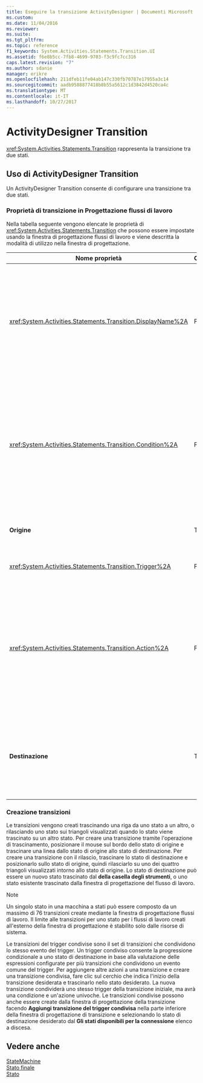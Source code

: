 ```yaml
---
title: Eseguire la transizione ActivityDesigner | Documenti Microsoft
ms.custom: 
ms.date: 11/04/2016
ms.reviewer: 
ms.suite: 
ms.tgt_pltfrm: 
ms.topic: reference
f1_keywords: System.Activities.Statements.Transition.UI
ms.assetid: f6e8b5cc-7fb8-4699-9703-f3c9fc7cc316
caps.latest.revision: "7"
ms.author: sdanie
manager: erikre
ms.openlocfilehash: 211dfeb11fe04ab147c330fb70787e17955a3c14
ms.sourcegitcommit: aadb9588877418b8b55a5612c1d3842d4520ca4c
ms.translationtype: MT
ms.contentlocale: it-IT
ms.lasthandoff: 10/27/2017
---
```

# <a name="transition-activity-designer"></a>ActivityDesigner Transition
<xref:System.Activities.Statements.Transition> rappresenta la transizione tra due stati.  
  
## <a name="using-the-transition-activity-designer"></a>Uso di ActivityDesigner Transition  
 Un ActivityDesigner Transition consente di configurare una transizione tra due stati.  
  
### <a name="transition-properties-in-the-workflow-designer"></a>Proprietà di transizione in Progettazione flussi di lavoro  
 Nella tabella seguente vengono elencate le proprietà di <xref:System.Activities.Statements.Transition> che possono essere impostate usando la finestra di progettazione flussi di lavoro e viene descritta la modalità di utilizzo nella finestra di progettazione.  
  
|Nome proprietà|Obbligatorio|Utilizzo|  
|-------------------|--------------|-----------|  
|<xref:System.Activities.Statements.Transition.DisplayName%2A>|False|Specifica il nome descrittivo dell'ActivityDesigner <xref:System.Activities.Statements.Transition>. Il valore predefinito è **T1**. Il valore può essere modificato nella griglia della proprietà, nell'intestazione della finestra di progettazione estesa di transizione e nell'intestazione della sezione di azione all'interno della finestra di progettazione espansa di transizione. <xref:System.Activities.Activity.DisplayName%2A> è usato per l'esplorazione tramite la barra di navigazione visualizzata nella parte superiore della Progettazione flussi di lavoro.<br /><br /> Sebbene la proprietà <xref:System.Activities.Activity.DisplayName%2A> non sia obbligatoria, se ne consiglia l'uso.|  
|<xref:System.Activities.Statements.Transition.Condition%2A>|False|Se presente, specifica un'espressione che deve restituire **True** prima che il controllo è passato allo stato di destinazione. Tale condizione può essere modificata nella griglia delle proprietà e nella finestra di progettazione espansa di transizione. Più condizioni in una transizione condivisa vengono valutate nell'ordine in cui appaiono nella finestra di progettazione di transizione. **Nota:** si noti che se il <xref:System.Activities.Statements.Transition.Condition%2A> di una transizione restituisce **False** (o tutte le condizioni di una transizione trigger condivisa restituiscono **False**), la transizione non si verificano e tutti i trigger per tutte le transizioni dallo stato verranno rinviati. In questa esercitazione, questa situazione non può verificarsi a causa della modalità con cui le condizioni vengono configurate (esistono azioni specifiche per verificare se il valore indicato è corretto o errato).|  
|**Origine**|True|Indica lo stato da cui ha origine questa transizione. Facendo clic sul nome dello stato di origine si passa dalla visualizzazione Progettazione a una visualizzazione estesa di tale stato. Questo valore viene impostato quando la transizione viene creata e non può essere modificata.|  
|<xref:System.Activities.Statements.Transition.Trigger%2A>|False|Specifica l'attività il cui completamento avvia la transizione. Per impostare questa attività, trascinare un'attività dal **della casella degli strumenti** e rilasciarla il **Trigger** sezione della transizione.|  
|<xref:System.Activities.Statements.Transition.Action%2A>|False|Specifica l'attività viene eseguita al termine dell'attività di trigger e <xref:System.Activities.Statements.Transition.Condition%2A>, se presente, restituisce **true**. Questa attività viene eseguita durante la transizione allo stato di destinazione, dopo l'esecuzione dell'attività di <xref:System.Activities.Statements.State.Exit%2A> per lo stato di origine, se presente. Quando la finestra di progettazione di transizione viene espansa, questo valore può essere impostato trascinando un'attività dal **della casella degli strumenti** e rilasciandola il **azione** sezione della transizione. Possono essere presenti più azioni per una sola transizione. Le singole azioni possono essere espanse e contratte e possono essere ordinate facendo clic sulla freccia verso l'alto o verso il basso visualizzato sull'azione quando sono presenti più azioni in una transizione.|  
|**Destinazione**|True|Indica lo stato in cui si trova la macchina a stati dopo il completamento della transizione. Ciò corrisponde alla proprietà <xref:System.Activities.Statements.Transition.To%2A> della transizione nel modello a oggetti. Facendo clic sul nome dello stato di destinazione si passa dalla visualizzazione Progettazione a una visualizzazione estesa di tale stato. Questo valore viene impostato quando viene creata la transizione e può essere modificato trascinando la freccia che connette la transizione allo stato di destinazione nella finestra di progettazione.|  
  
### <a name="creating-transitions"></a>Creazione transizioni  
 Le transizioni vengono creati trascinando una riga da uno stato a un altro, o rilasciando uno stato sui triangoli visualizzati quando lo stato viene trascinato su un altro stato. Per creare una transizione tramite l'operazione di trascinamento, posizionare il mouse sul bordo dello stato di origine e trascinare una linea dallo stato di origine allo stato di destinazione. Per creare una transizione con il rilascio, trascinare lo stato di destinazione e posizionarlo sullo stato di origine, quindi rilasciarlo su uno dei quattro triangoli visualizzati intorno allo stato di origine. Lo stato di destinazione può essere un nuovo stato trascinato dal **della casella degli strumenti**, o uno stato esistente trascinato dalla finestra di progettazione del flusso di lavoro.  
  
> [!NOTE]
>  Un singolo stato in una macchina a stati può essere composto da un massimo di 76 transizioni create mediante la finestra di progettazione flussi di lavoro. Il limite alle transizioni per uno stato per i flussi di lavoro creati all'esterno della finestra di progettazione è stabilito solo dalle risorse di sistema.  
  
 Le transizioni del trigger condivise sono il set di transizioni che condividono lo stesso evento del trigger. Un trigger condiviso consente la progressione condizionale a uno stato di destinazione in base alla valutazione delle espressioni configurate per più transizioni che condividono un evento comune del trigger. Per aggiungere altre azioni a una transizione e creare una transizione condivisa, fare clic sul cerchio che indica l'inizio della transizione desiderata e trascinarlo nello stato desiderato. La nuova transizione condividerà uno stesso trigger della transizione iniziale, ma avrà una condizione e un'azione univoche. Le transizioni condivise possono anche essere create dalla finestra di progettazione della transizione facendo **Aggiungi transizione del trigger condivisa** nella parte inferiore della finestra di progettazione di transizione e selezionando lo stato di destinazione desiderato dal  **Gli stati disponibili per la connessione** elenco a discesa.  
  
## <a name="see-also"></a>Vedere anche  
 [StateMachine](../workflow-designer/statemachine-activity-designer.md)   
 [Stato finale](../workflow-designer/finalstate-activity-designer.md)   
 [Stato](../workflow-designer/state-activity-designer.md)